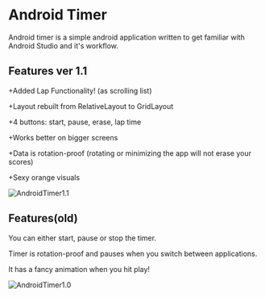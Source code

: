 # Android Timer
Android timer is a simple android application written to get familiar with Android Studio and it's workflow.

## Features ver 1.1
+Added Lap Functionality! (as scrolling list)

+Layout rebuilt from RelativeLayout to GridLayout

+4 buttons: start, pause, erase, lap time

+Works better on bigger screens

+Data is rotation-proof (rotating or minimizing the app will not erase your scores)  

+Sexy orange visuals

![AndroidTimer1.1](https://i.imgur.com/cC9JXRR.png{:width="100px"})

## Features(old)
You can either start, pause or stop the timer.

Timer is rotation-proof and pauses when you switch between applications.

It has a fancy animation when you hit play!

![AndroidTimer1.0](https://i.imgur.com/h07fAt4.png{:width="100px"})
